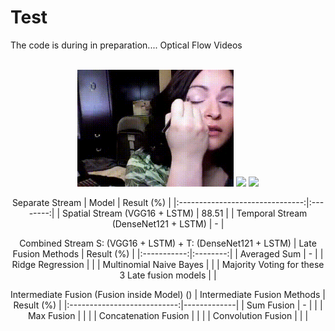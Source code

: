 # Test
The code is during in preparation....
Optical Flow Videos <br><br>
<div align="center">  
  <img src = "./assets/rgb_makeup.gif" width = 250>
  <img src = "./assets/makeup_opt.gif" width = 250>
  <img src = "./assets/makeup_inverted_opt.gif" width = 250>
</p>

Separate Stream
| Model | Result (%) | 
|:-------------------------------:|:--------:|
| Spatial Stream  (VGG16 + LSTM)         | 88.51 | 
| Temporal Stream (DenseNet121 + LSTM)   |  -  |  

Combined Stream S: (VGG16 + LSTM) + T: (DenseNet121 + LSTM)
| Late Fusion Methods | Result (%) | 
|:-----------:|:--------:|
| Averaged Sum | - | 
| Ridge Regression |  |
| Multinomial Naive Bayes |  |
| Majority Voting for these 3 Late fusion models |  |

Intermediate Fusion (Fusion inside Model) ()
| Intermediate Fusion Methods | Result (%)  | 
|:---------------------------:|-------------|
| Sum Fusion                  |  -  |       | 
| Max Fusion                  |     |       |
| Concatenation Fusion        |     |       |
| Convolution Fusion          |     |       |

